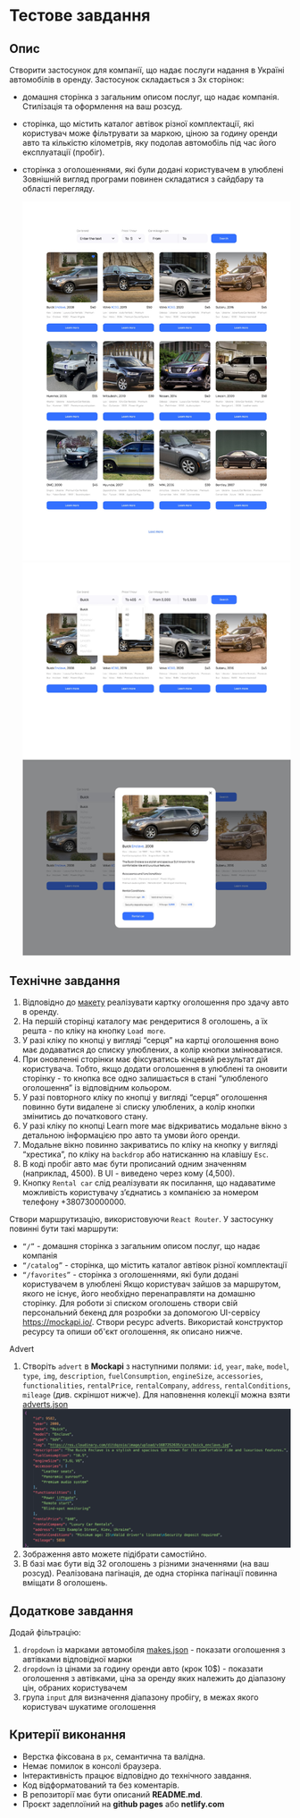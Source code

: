 # Тестове завдання

## Опис

Створити застосунок для компанії, що надає послуги надання в Україні автомобілів
в оренду. Застосунок складається з 3х сторінок:

- домашня сторінка з загальним описом послуг, що надає компанія. Стилізація та
  оформлення на ваш розсуд.
- сторінка, що містить каталог автівок різної комплектації, які користувач може
  фільтрувати за маркою, ціною за годину оренди авто та кількістю кілометрів,
  яку подолав автомобіль під час його експлуатації (пробіг).
- сторінка з оголошеннями, які були додані користувачем в улюблені Зовнішній
  вигляд програми повинен складатися з cайдбару та області перегляду.

  ![Page](./assets/1.jpg) ![Page](./assets/2.jpg) ![Page](./assets/3.jpg)

## Технічне завдання

1. Відповідно до
   [макету](https://www.figma.com/file/XhC8FSCfAkraEF5l7Hx4fL/Test?type=design&node-id=0-1&mode=design&t=Ed3b0heFOmE2LSXU-0)
   реалізувати картку оголошення про здачу авто в оренду.
2. На першій сторінці каталогу має рендеритися 8 оголошень, а їх решта - по
   кліку на кнопку `Load more`.
3. У разі кліку по кнопці у вигляді “серця” на картці оголошення воно має
   додаватися до списку улюблених, а колір кнопки змінюватися.
4. При оновленні сторінки має фіксуватись кінцевий результат дій користувача.
   Тобто, якщо додати оголошення в улюблені та оновити сторінку - то кнопка все
   одно залишається в стані “улюбленого оголошення” із відповідним кольором.
5. У разі повторного кліку по кнопці у вигляді “серця” оголошення повинно бути
   видалене зі списку улюблених, а колір кнопки змінитись до початкового стану.
6. У разі кліку по кнопці Learn more має відкриватись модальне вікно з детальною
   інформацією про авто та умови його оренди.
7. Модальне вікно повинно закриватись по кліку на кнопку у вигляді “хрестика”,
   по кліку на `backdrop` або натисканню на клавішу `Esc`.
8. В коді пробіг авто має бути прописаний одним значенням (наприклад, 4500). В
   UI - виведено через кому (4,500).
9. Кнопку `Rental car` слід реалізувати як посилання, що надаватиме можливість
   користувачу зʼєднатись з компанією за номером телефону +380730000000.

Створи маршрутизацію, використовуючи `React Router`. У застосунку повинні бути
такі маршрути:

- `“/”` - домашня сторінка з загальним описом послуг, що надає компанія
- `“/catalog”` - сторінка, що містить каталог автівок різної комплектації
- `“/favorites”` - сторінка з оголошеннями, які були додані користувачем в
  улюблені Якщо користувач зайшов за маршрутом, якого не існує, його необхідно
  перенаправляти на домашню сторінку. Для роботи зі списком оголошень створи
  свій персональний бекенд для розробки за допомогою UI-сервісу
  https://mockapi.io/. Створи ресурс adverts. Використай конструктор ресурсу та
  опиши об'єкт оголошення, як описано нижче.

Advert

1. Створіть `advert` в **Mockapi** з наступними полями: `id`, `year`, `make`,
   `model`, `type`, `img`, `description`, `fuelConsumption`, `engineSize`,
   `accessories`, `functionalities`, `rentalPrice`, `rentalCompany`, `address`,
   `rentalConditions`, `mileage` (див. скріншот нижче). Для наповнення колекції
   можна взяти
   [adverts.json](https://drive.google.com/file/d/1sDtZQX4awbRiqa5mSagngqKBZeMMRUMO/view)
   ![Page](./assets/4.png)
2. Зображення авто можете підібрати самостійно.
3. В базі має бути від 32 оголошень з різними значеннями (на ваш розсуд).
   Реалізована пагінація, де одна сторінка пагінації повинна вміщати 8
   оголошень.

## Додаткове завдання

Додай фільтрацію:

1. `dropdown` із марками автомобіля
   [makes.json](https://drive.google.com/file/d/1ywi6jdoqq0llsd2yDcRKwuLhuL3ds_5z/view) -
   показати оголошення з автівками відповідної марки
2. `dropdown` із цінами за годину оренди авто (крок 10$) - показати оголошення з
   автівками, ціна за оренду яких належить до діапазону цін, обраних
   користувачем
3. група `input` для визначення діапазону пробігу, в межах якого користувач
   шукатиме оголошення

## Критерії виконання

- Верстка фіксована в `рх`, семантична та валідна.
- Немає помилок в консолі браузера.
- Інтерактивність працює відповідно до технічного завдання.
- Код відформатований та без коментарів.
- В репозиторії має бути описаний **README.md**.
- Проєкт задеплоїний на **github pages** або **netlify.com**
